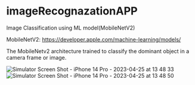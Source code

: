 # imageRecognazationAPP
Image Classification using ML model(MobileNetV2)

MobileNetV2: https://developer.apple.com/machine-learning/models/

The MobileNetv2 architecture trained to classify the dominant object in a camera frame or image.


![Simulator Screen Shot - iPhone 14 Pro - 2023-04-25 at 13 48 33](https://user-images.githubusercontent.com/42332771/234186204-d68b8312-a80c-4bbf-a94f-09f21e1d19e4.png)
![Simulator Screen Shot - iPhone 14 Pro - 2023-04-25 at 13 48 50](https://user-images.githubusercontent.com/42332771/234186211-eaf8e894-306b-4a1e-8683-0cbc5569cab3.png)
